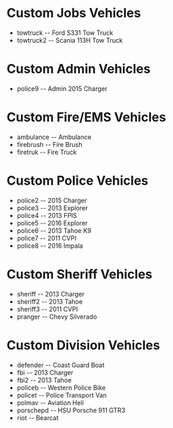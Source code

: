 # Custom Jobs Vehicles
- towtruck			-- Ford S331 Tow Truck
- towtruck2			-- Scania 113H Tow Truck

# Custom Admin Vehicles
- police9				-- Admin 2015 Charger

# Custom Fire/EMS Vehicles
- ambulance			-- Ambulance
- firebrush			-- Fire Brush
- firetruk			-- Fire Truck

# Custom Police Vehicles
- police2				-- 2015 Charger
- police3				-- 2013 Explorer
- police4				-- 2013 FPIS
- police5				-- 2016 Explorer
- police6				-- 2013 Tahoe K9
- police7				-- 2011 CVPI
- police8				-- 2016 Impala

# Custom Sheriff Vehicles
- sheriff				-- 2013 Charger
- sheriff2			-- 2013 Tahoe
- sheriff3			-- 2011 CVPI
- pranger				-- Chevy Silverado

# Custom Division Vehicles
- defender			-- Coast Guard Boat
- fbi					  -- 2013 Charger
- fbi2				  -- 2013 Tahoe
- policeb				-- Western Police Bike
- policet				-- Police Transport Van
- polmav				-- Aviation Heli
- porschepd			-- HSU Porsche 911 GTR3
- riot				  -- Bearcat
